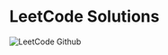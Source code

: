 # LeetCode Solutions

![LeetCode Github](https://github.com/izzatkarimov/LeetCode/assets/108251704/f232836e-77b2-4633-b6e6-e0356d8d7886)
